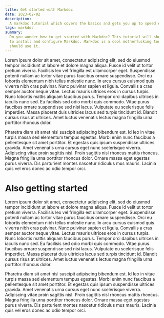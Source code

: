 ```yaml
---
title: Get started with Markdoc
date: 2023-02-02
description:
  A markdoc tutorial which covers the basics and gets you up to speed quickly.
tags: markdoc
summary:
  Do you wonder how to get started with Markdoc? This tutorial will show you how
  to install and configure Markdoc. Markdoc is a cool motherfucking tool and you
  should use it.
---
```


Lorem ipsum dolor sit amet, consectetur adipiscing elit, sed do eiusmod tempor
incididunt ut labore et dolore magna aliqua. Fusce id velit ut tortor pretium
viverra. Facilisis leo vel fringilla est ullamcorper eget. Suspendisse potenti
nullam ac tortor vitae purus faucibus ornare suspendisse. Orci eu lobortis
elementum nibh tellus molestie nunc. In arcu cursus euismod quis viverra nibh
cras pulvinar. Nunc pulvinar sapien et ligula. Convallis a cras semper auctor
neque vitae. Lectus mauris ultrices eros in cursus turpis. Nunc lobortis mattis
aliquam faucibus purus. Tempor orci dapibus ultrices in iaculis nunc sed. Eu
facilisis sed odio morbi quis commodo. Vitae purus faucibus ornare suspendisse
sed nisi lacus. Vulputate eu scelerisque felis imperdiet. Massa placerat duis
ultricies lacus sed turpis tincidunt id. Blandit cursus risus at ultrices. Amet
luctus venenatis lectus magna fringilla urna porttitor rhoncus dolor.

Pharetra diam sit amet nisl suscipit adipiscing bibendum est. Id leo in vitae
turpis massa sed elementum tempus egestas. Morbi enim nunc faucibus a
pellentesque sit amet porttitor. Et egestas quis ipsum suspendisse ultrices
gravida. Amet venenatis urna cursus eget nunc scelerisque viverra. Adipiscing
vitae proin sagittis nisl. Proin sagittis nisl rhoncus mattis rhoncus. Magna
fringilla urna porttitor rhoncus dolor. Ornare massa eget egestas purus viverra.
Dis parturient montes nascetur ridiculus mus mauris. Lacinia quis vel eros donec
ac odio tempor orci.

# Also getting started

Lorem ipsum dolor sit amet, consectetur adipiscing elit, sed do eiusmod tempor
incididunt ut labore et dolore magna aliqua. Fusce id velit ut tortor pretium
viverra. Facilisis leo vel fringilla est ullamcorper eget. Suspendisse potenti
nullam ac tortor vitae purus faucibus ornare suspendisse. Orci eu lobortis
elementum nibh tellus molestie nunc. In arcu cursus euismod quis viverra nibh
cras pulvinar. Nunc pulvinar sapien et ligula. Convallis a cras semper auctor
neque vitae. Lectus mauris ultrices eros in cursus turpis. Nunc lobortis mattis
aliquam faucibus purus. Tempor orci dapibus ultrices in iaculis nunc sed. Eu
facilisis sed odio morbi quis commodo. Vitae purus faucibus ornare suspendisse
sed nisi lacus. Vulputate eu scelerisque felis imperdiet. Massa placerat duis
ultricies lacus sed turpis tincidunt id. Blandit cursus risus at ultrices. Amet
luctus venenatis lectus magna fringilla urna porttitor rhoncus dolor.

Pharetra diam sit amet nisl suscipit adipiscing bibendum est. Id leo in vitae
turpis massa sed elementum tempus egestas. Morbi enim nunc faucibus a
pellentesque sit amet porttitor. Et egestas quis ipsum suspendisse ultrices
gravida. Amet venenatis urna cursus eget nunc scelerisque viverra. Adipiscing
vitae proin sagittis nisl. Proin sagittis nisl rhoncus mattis rhoncus. Magna
fringilla urna porttitor rhoncus dolor. Ornare massa eget egestas purus viverra.
Dis parturient montes nascetur ridiculus mus mauris. Lacinia quis vel eros donec
ac odio tempor orci.
